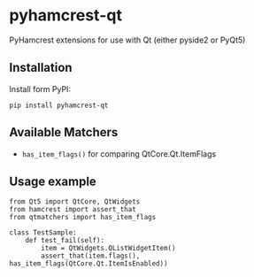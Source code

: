 # pyhamcrest-qt
PyHamcrest extensions for use with Qt (either pyside2 or PyQt5)

## Installation
Install form PyPI:

`pip install pyhamcrest-qt`

## Available Matchers
* `has_item_flags()` for comparing QtCore.Qt.ItemFlags

## Usage example
```
from Qt5 import QtCore, QtWidgets
from hamcrest import assert_that
from qtmatchers import has_item_flags

class TestSample:
    def test_fail(self):
        item = QtWidgets.QListWidgetItem()
        assert_that(item.flags(), has_item_flags(QtCore.Qt.ItemIsEnabled))
```
